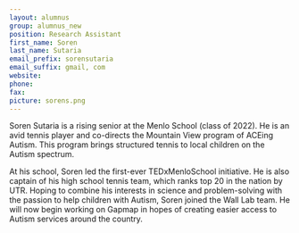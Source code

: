 ```yaml
---
layout: alumnus
group: alumnus_new
position: Research Assistant
first_name: Soren
last_name: Sutaria
email_prefix: sorensutaria
email_suffix: gmail, com
website:
phone:
fax:
picture: sorens.png
---
```


Soren Sutaria is a rising senior at the Menlo School (class of 2022). He is an avid tennis player and co-directs the Mountain View program of ACEing Autism. This program brings structured tennis to local children on the Autism spectrum. 

At his school, Soren led the first-ever TEDxMenloSchool initiative. He is also captain of his high school tennis team, which ranks top 20 in the nation by UTR. 
Hoping to combine his interests in science and problem-solving with the passion to help children with Autism, Soren joined the Wall Lab team. He will now begin working on Gapmap in hopes of creating easier access to Autism services around the country.
